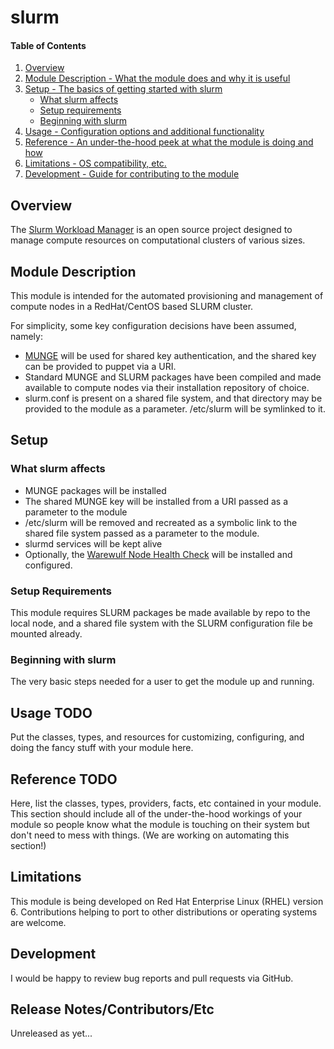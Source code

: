 # slurm

#### Table of Contents

1. [Overview](#overview)
2. [Module Description - What the module does and why it is useful](#module-description)
3. [Setup - The basics of getting started with slurm](#setup)
    * [What slurm affects](#what-slurm-affects)
    * [Setup requirements](#setup-requirements)
    * [Beginning with slurm](#beginning-with-slurm)
4. [Usage - Configuration options and additional functionality](#usage)
5. [Reference - An under-the-hood peek at what the module is doing and how](#reference)
5. [Limitations - OS compatibility, etc.](#limitations)
6. [Development - Guide for contributing to the module](#development)

## Overview

The [Slurm Workload Manager](http://slurm.schedmd.com/) is an open source project designed to manage compute
resources on computational clusters of various sizes.

## Module Description

This module is intended for the automated provisioning and management of compute
nodes in a RedHat/CentOS based SLURM cluster.

For simplicity, some key configuration decisions have been assumed, namely:
* [MUNGE](https://code.google.com/p/munge/) will be used for shared key authentication, and the shared key can be provided to puppet via a URI.
* Standard MUNGE and SLURM packages have been compiled and made available to compute nodes via their installation repository of choice.
* slurm.conf is present on a shared file system, and that directory may be provided to the module as a parameter. /etc/slurm will be symlinked to it.

## Setup

### What slurm affects

* MUNGE packages will be installed
* The shared MUNGE key will be installed from a URI passed as a parameter to the module
* /etc/slurm will be removed and recreated as a symbolic link to the shared file system passed as a parameter to the module.
* slurmd services will be kept alive
* Optionally, the [Warewulf Node Health Check](https://github.com/mej/nhc) will be installed and configured.

### Setup Requirements

This module requires SLURM packages be made available by repo to the local node, and a shared file system with the SLURM configuration file be mounted already.

### Beginning with slurm

The very basic steps needed for a user to get the module up and running.

## Usage **TODO**

Put the classes, types, and resources for customizing, configuring, and doing
the fancy stuff with your module here.

## Reference **TODO**

Here, list the classes, types, providers, facts, etc contained in your module.
This section should include all of the under-the-hood workings of your module so
people know what the module is touching on their system but don't need to mess
with things. (We are working on automating this section!)

## Limitations

This module is being developed on Red Hat Enterprise Linux (RHEL) version 6. Contributions helping to port to other distributions or operating systems are welcome.

## Development

I would be happy to review bug reports and pull requests via GitHub.

## Release Notes/Contributors/Etc

Unreleased as yet... 
